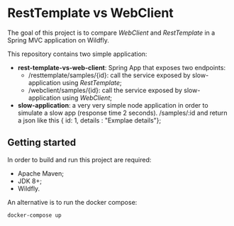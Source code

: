 # RestTemplate vs WebClient

The goal of this project is to compare _WebClient_ and _RestTemplate_  in a Spring MVC application on Wildfly.

This repository contains two simple application:
 - **rest-template-vs-web-client**: Spring App that exposes two endpoints:
   - /resttemplate/samples/{id}: call the service exposed by slow-application using *RestTemplate*;
   - /webclient/samples/{id}: call the service exposed by slow-application using *WebClient*;
 - **slow-application**: a very very simple node application in order to simulate a slow app (response time 2 seconds).
   /samples/:id and return a json like this { id: 1, details : "Exmplae details"};

 ## Getting started
In order to build and run this project are required:

* Apache Maven;
* JDK 8+;
* Wildfly.

An alternative is to run the docker compose:

```
docker-compose up
```

